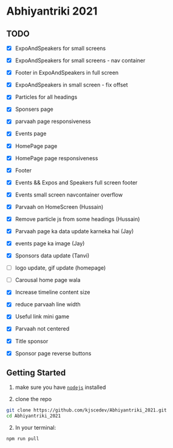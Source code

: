 # Abhiyantriki 2021

## TODO

- [x] ExpoAndSpeakers for small screens
- [x] ExpoAndSpeakers for small screens - nav container
- [x] Footer in ExpoAndSpeakers in full screen
- [x] ExpoAndSpeakers in small screen - fix offset
- [x] Particles for all headings
- [x] Sponsers page
- [x] parvaah page responsiveness
- [x] Events page
- [x] HomePage page
- [x] HomePage page responsiveness
- [x] Footer
- [x] Events && Expos and Speakers full screen footer
- [x] Events small screen navcontainer overflow
- [x] Parvaah on HomeScreen (Hussain)
- [x] Remove particle js from some headings (Hussain)
- [x] Parvaah page ka data update karneka hai (Jay)
- [x] events page ka image (Jay)
- [x] Sponsors data update (Tanvi)

- [ ] logo update, gif update (homepage)
- [ ] Carousal home page wala
- [x] Increase timeline content size
- [x] reduce parvaah line width
- [x] Useful link mini game
- [x] Parvaah not centered
- [x] Title sponsor
- [x] Sponsor page reverse buttons

## Getting Started

1. make sure you have [`nodejs`](https://nodejs.org/en/) installed

2. clone the repo

```bash
git clone https://github.com/kjscedev/Abhiyantriki_2021.git
cd Abhiyantriki_2021
```

2. In your terminal:

```bash
npm run pull
```
